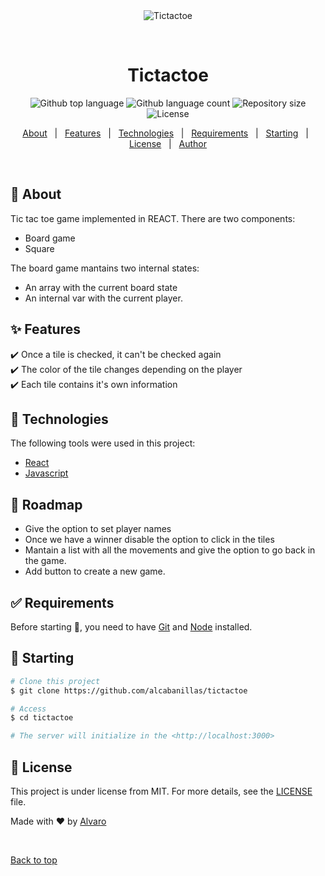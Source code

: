 <div align="center" id="top"> 
  <img src="./.github/app.gif" alt="Tictactoe" />

  &#xa0;

  <!-- <a href="https://tictactoe.netlify.app">Demo</a> -->
</div>

<h1 align="center">Tictactoe</h1>

<p align="center">
  <img alt="Github top language" src="https://img.shields.io/github/languages/top/alcabanillas/tictactoe?color=56BEB8">

  <img alt="Github language count" src="https://img.shields.io/github/languages/count/alcabanillas/tictactoe?color=56BEB8">

  <img alt="Repository size" src="https://img.shields.io/github/repo-size/alcabanillas/tictactoe?color=56BEB8">

  <img alt="License" src="https://img.shields.io/github/license/alcabanillas/tictactoe?color=56BEB8">

  <!-- <img alt="Github issues" src="https://img.shields.io/github/issues/alcabanillas/tictactoe?color=56BEB8" /> -->

  <!-- <img alt="Github forks" src="https://img.shields.io/github/forks/alcabanillas/tictactoe?color=56BEB8" /> -->

  <!-- <img alt="Github stars" src="https://img.shields.io/github/stars/alcabanillas/tictactoe?color=56BEB8" /> -->
</p>

<!-- Status -->

<!-- <h4 align="center"> 
	🚧  Tictactoe 🚀 Under construction...  🚧
</h4> 

<hr> -->

<p align="center">
  <a href="#dart-about">About</a> &#xa0; | &#xa0; 
  <a href="#sparkles-features">Features</a> &#xa0; | &#xa0;
  <a href="#rocket-technologies">Technologies</a> &#xa0; | &#xa0;
  <a href="#white_check_mark-requirements">Requirements</a> &#xa0; | &#xa0;
  <a href="#checkered_flag-starting">Starting</a> &#xa0; | &#xa0;
  <a href="#memo-license">License</a> &#xa0; | &#xa0;
  <a href="https://github.com/alcabanillas" target="_blank">Author</a>
</p>

<br>

## :dart: About ##

Tic tac toe game implemented in REACT. There are two components:
- Board game
- Square

The board game mantains two internal states:
- An array with the current board state
- An internal var with the current player.

## :sparkles: Features ##

:heavy_check_mark: Once a tile is checked, it can't be checked again\
:heavy_check_mark: The color of the tile changes depending on the player\
:heavy_check_mark: Each tile contains it's own information

## :rocket: Technologies ##

The following tools were used in this project:

- [React](https://reactjs.org/)
- [Javascript](https://www.javascript.com/)

## :construction_worker: Roadmap

- Give the option to set player names
- Once we have a winner disable the option to click in the tiles
- Mantain a list with all the movements and give the option to go back in the game.
- Add button to create a new game.

## :white_check_mark: Requirements ##

Before starting :checkered_flag:, you need to have [Git](https://git-scm.com) and [Node](https://nodejs.org/en/) installed.

## :checkered_flag: Starting ##

```bash
# Clone this project
$ git clone https://github.com/alcabanillas/tictactoe

# Access
$ cd tictactoe

# The server will initialize in the <http://localhost:3000>
```

## :memo: License ##

This project is under license from MIT. For more details, see the [LICENSE](LICENSE.md) file.


Made with :heart: by <a href="https://github.com/alcabanillas" target="_blank">Alvaro</a>

&#xa0;

<a href="#top">Back to top</a>
